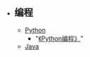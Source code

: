 - ## 编程
    - [Python](<Python.md>)
        - "[《Python编程》](<《Python编程》.md>)"
    - [Java](<Java.md>)
